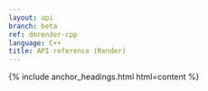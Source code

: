```yaml
---
layout: api
branch: beta
ref: dmrender-cpp
language: C++
title: API reference (Render)
---
```

{% include anchor_headings.html html=content %}